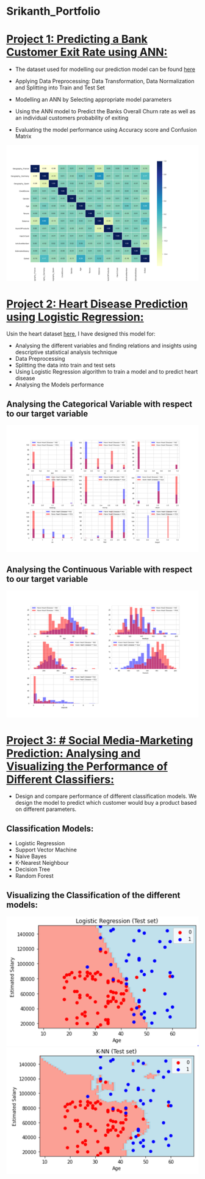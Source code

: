 # Srikanth_Portfolio


# [Project 1: Predicting a Bank Customer Exit Rate using ANN:](https://github.com/srikanthv0610/Artificial-Neural-Network_Predicting-BankCustomer-ExitRate)

* The dataset used for modelling our prediction model can be found [here](https://github.com/srikanthv0610/Artificial-Neural-Network_Predicting-BankCustomer-ExitRate/tree/main/Dataset)

* Applying Data Preprocessing: Data Transformation, Data Normalization and Splitting into Train and Test Set
* Modelling an ANN by Selecting appropriate model parameters
* Using the ANN model to Predict the Banks Overall Churn rate as well as an individual customers probability of exiting 
* Evaluating the model performance using Accuracy score and Confusion Matrix

![Correlation_analysis](https://github.com/srikanthv0610/Srikanth_Portfolio/blob/main/Images/Correlation_analysis.png)

# [Project 2: Heart Disease Prediction using Logistic Regression:](https://github.com/srikanthv0610/Logistic_Regression-Heart_Disease_Prediction) 

Usin the heart dataset [here](https://github.com/srikanthv0610/Logistic_Regression-Heart_Disease_Prediction/blob/main/Dataset), I have designed this model for:
* Analysing the different variables and finding relations and insights using descriptive statistical analysis technique
* Data Preprocessing
* Splitting the data into train and test sets
* Using Logistic Regression algorithm to train a model and to predict heart disease
* Analysing the Models performance

## Analysing the Categorical Variable with respect to our target variable
![Categorical Variable](https://github.com/srikanthv0610/Srikanth_Portfolio/blob/main/Images/Figure_2.png)

## Analysing the Continuous Variable with respect to our target variable
![Continuous_variable](https://github.com/srikanthv0610/Srikanth_Portfolio/blob/main/Images/Figure_3.png)

# [Project 3: # Social Media-Marketing Prediction: Analysing and Visualizing the Performance of Different Classifiers:](https://github.com/srikanthv0610/ClassificationModel_Compairing-ModelPerformance-of-Different-Classifiers)

* Design and compare performance of different classification models. We design the model to predict which customer would buy a product based on different parameters. 

## Classification Models:

* Logistic Regression
* Support Vector Machine
* Naive Bayes
* K-Nearest Neighbour
* Decision Tree
* Random Forest

## Visualizing the Classification of the different models:
![LR](https://github.com/srikanthv0610/Srikanth_Portfolio/blob/main/Images/LR_Test_set_classification.png)
![KNN](https://github.com/srikanthv0610/Srikanth_Portfolio/blob/main/Images/KNN_Test_set_classification.PNG)
